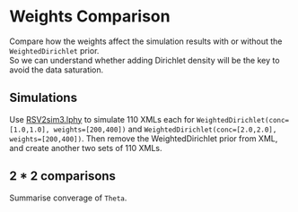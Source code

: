 # Weights Comparison

Compare how the weights affect the simulation results 
with or without the `WeightedDirichlet` prior.  
So we can understand whether adding Dirichlet density will be the key 
to avoid the data saturation.

## Simulations

Use [RSV2sim3.lphy](https://github.com/LinguaPhylo/linguaPhylo/blob/master/tutorials/RSV2sim3.lphy)
to simulate 110 XMLs each for `WeightedDirichlet(conc=[1.0,1.0], weights=[200,400])`
and `WeightedDirichlet(conc=[2.0,2.0], weights=[200,400])`.
Then remove the WeightedDirichlet prior from XML, 
and create another two sets of 110 XMLs.


## 2 * 2 comparisons

Summarise converage of `Theta`.



